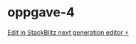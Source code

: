 # oppgave-4

[Edit in StackBlitz next generation editor ⚡️](https://stackblitz.com/~/github.com/sonja-ops/oppgave-4)